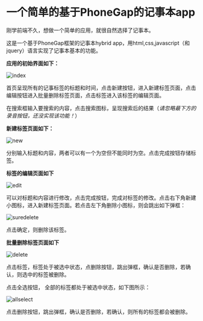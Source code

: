 # 一个简单的基于PhoneGap的记事本app

刚学前端不久，想做一个简单的应用，就很自然选择了记事本。

这是一个基于PhoneGap框架的记事本hybrid app，用html,css,javascript（和jquery）语言实现了记事本基本的功能。

**应用的初始界面如下：**

![index](https://github.com/hieeyh/Notepad/blob/master/images/index.png)

首页呈现所有的记事标签的标题和时间，点击新建按钮，进入新建标签页面，点击编辑按钮进入批量删除标签页面，点击标签进入该标签的编辑页面。

在搜索框输入要搜索的内容，点击搜索图标，呈现搜索后的结果（*请忽略最下方的录音按钮，还没实现该功能！*）

**新建标签页面如下：**

![new](https://github.com/hieeyh/Notepad/blob/master/images/new.png)

分别输入标题和内容，两者可以有一个为空但不能同时为空。点击完成按钮存储标签。

**标签的编辑页面如下**

![edit](https://github.com/hieeyh/Notepad/blob/master/images/edit.png)

可以对标题和内容进行修改，点击完成按钮，完成对标签的修改。点击右下角新建小图标，进入新建标签页面。若点击左下角删除小图标，则会跳出如下弹框：

![suredelete](https://github.com/hieeyh/Notepad/blob/master/images/suredelete.png)

点击确定，则删除该标签。

**批量删除标签页面如下**

![delete](https://github.com/hieeyh/Notepad/blob/master/images/delete.png)

点击标签，标签处于被选中状态，点删除按钮，跳出弹框，确认是否删除，若确认，则选中的标签被删除。

点击全选按钮， 全部的标签都处于被选中状态，如下图所示：

![allselect](https://github.com/hieeyh/Notepad/blob/master/images/allselect.png)

点击删除按钮，跳出弹框，确认是否删除，若确认，则所有的标签都会被删除。





